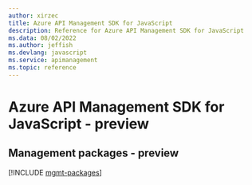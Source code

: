 ```yaml
---
author: xirzec
title: Azure API Management SDK for JavaScript
description: Reference for Azure API Management SDK for JavaScript
ms.data: 08/02/2022
ms.author: jeffish
ms.devlang: javascript
ms.service: apimanagement
ms.topic: reference
---
```

# Azure API Management SDK for JavaScript - preview

## Management packages - preview
[!INCLUDE [mgmt-packages](api-management-mgmt-index.md)]